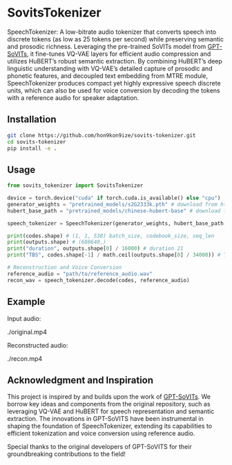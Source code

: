 # SovitsTokenizer

SpeechTokenizer: A low-bitrate audio tokenizer that converts speech into discrete tokens (as low as 25 tokens per second) while preserving semantic and prosodic richness. Leveraging the pre-trained SoVITs model from [GPT-SoVITs](https://github.com/RVC-Boss/GPT-SoVITS), it fine-tunes VQ-VAE layers for efficient audio compression and utilizes HuBERT’s robust semantic extraction. By combining HuBERT’s deep linguistic understanding with VQ-VAE’s detailed capture of prosodic and phonetic features, and decoupled text embedding from MTRE module, SpeechTokenizer produces compact yet highly expressive speech discrete units, which can also be used for voice conversion by decoding the tokens with a reference audio for speaker adaptation.

## Installation

```bash
git clone https://github.com/hon9kon9ize/sovits-tokenizer.git
cd sovits-tokenizer
pip install -e .
```

## Usage

```python
from sovits_tokenizer import SovitsTokenizer

device = torch.device("cuda" if torch.cuda.is_available() else "cpu")
generator_weights = "pretrained_models/s2G2333k.pth" # download from https://huggingface.co/lj1995/GPT-SoVITS/tree/main/gsv-v2final-pretrained
hubert_base_path = "pretrained_models/chinese-hubert-base" # download from https://huggingface.co/lj1995/GPT-SoVITS/tree/main/chinese-hubert-base

speech_tokenizer = SpeechTokenizer(generator_weights, hubert_base_path, device=device)

print(codes.shape) # (1, 1, 538) batch_size, codebook_size, seq_len
print(outputs.shape) # (688640,)
print("duration", outputs.shape[0] / 16000) # duration 21 
print("TBS", codes.shape[-1] / math.ceil(outputs.shape[0] / 34000)) # TBS 25.61904761904762

# Reconstruction and Voice Conversion
reference_audio = "path/to/reference_audio.wav"
recon_wav = speech_tokenizer.decode(codes, reference_audio)
```

## Example

Input audio:

./original.mp4

Reconstructed audio:

./recon.mp4


## Acknowledgment and Inspiration

This project is inspired by and builds upon the work of [GPT-SoVITs](https://github.com/RVC-Boss/GPT-SoVITS). We borrow key ideas and components from the original repository, such as leveraging VQ-VAE and HuBERT for speech representation and semantic extraction. The innovations in GPT-SoVITS have been instrumental in shaping the foundation of SpeechTokenizer, extending its capabilities to efficient tokenization and voice conversion using reference audio.

Special thanks to the original developers of GPT-SoVITS for their groundbreaking contributions to the field!